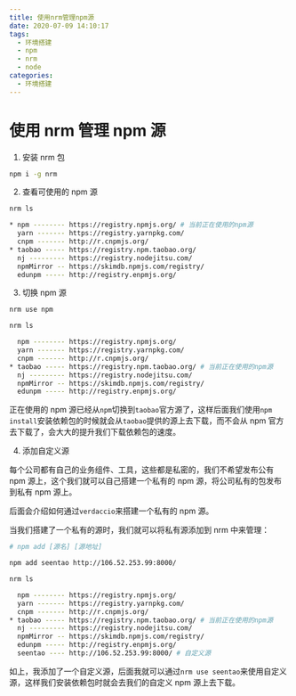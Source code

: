 ```yaml
---
title: 使用nrm管理npm源
date: 2020-07-09 14:10:17
tags:
  - 环境搭建
  - npm
  - nrm
  - node
categories:
  - 环境搭建
---
```


# 使用 nrm 管理 npm 源

1. 安装 nrm 包

```bash
npm i -g nrm
```

2. 查看可使用的 npm 源

```bash
nrm ls

* npm -------- https://registry.npmjs.org/ # 当前正在使用的npm源
  yarn ------- https://registry.yarnpkg.com/
  cnpm ------- http://r.cnpmjs.org/
* taobao ----- https://registry.npm.taobao.org/
  nj --------- https://registry.nodejitsu.com/
  npmMirror -- https://skimdb.npmjs.com/registry/
  edunpm ----- http://registry.enpmjs.org/
```

3. 切换 npm 源

```bash
nrm use npm

nrm ls

  npm -------- https://registry.npmjs.org/
  yarn ------- https://registry.yarnpkg.com/
  cnpm ------- http://r.cnpmjs.org/
* taobao ----- https://registry.npm.taobao.org/ # 当前正在使用的npm源
  nj --------- https://registry.nodejitsu.com/
  npmMirror -- https://skimdb.npmjs.com/registry/
  edunpm ----- http://registry.enpmjs.org/
```

正在使用的 npm 源已经从`npm`切换到`taobao`官方源了，这样后面我们使用`npm install`安装依赖包的时候就会从`taobao`提供的源上去下载，而不会从 npm 官方去下载了，会大大的提升我们下载依赖包的速度。

4. 添加自定义源

每个公司都有自己的业务组件、工具，这些都是私密的，我们不希望发布公有 npm 源上，这个我们就可以自己搭建一个私有的 npm 源，将公司私有的包发布到私有 npm 源上。

后面会介绍如何通过`verdaccio`来搭建一个私有的 npm 源。

当我们搭建了一个私有的源时，我们就可以将私有源添加到 nrm 中来管理：

```bash
# npm add [源名] [源地址]

npm add seentao http://106.52.253.99:8000/

nrm ls

  npm -------- https://registry.npmjs.org/
  yarn ------- https://registry.yarnpkg.com/
  cnpm ------- http://r.cnpmjs.org/
* taobao ----- https://registry.npm.taobao.org/ # 当前正在使用的npm源
  nj --------- https://registry.nodejitsu.com/
  npmMirror -- https://skimdb.npmjs.com/registry/
  edunpm ----- http://registry.enpmjs.org/
  seentao ---- http://106.52.253.99:8000/ # 自定义源
```

如上，我添加了一个自定义源，后面我就可以通过`nrm use seentao`来使用自定义源，这样我们安装依赖包时就会去我们的自定义 npm 源上去下载。

<!-- 下一期会介绍如何[通过 verdaccio 搭建私有 npm](./1594623615000.md) -->
